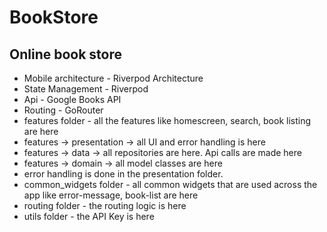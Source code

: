 # BookStore

## Online book store

* Mobile architecture -  Riverpod Architecture
* State Management - Riverpod
* Api - Google Books API
* Routing - GoRouter
* features folder - all the features like homescreen, search, book listing are here
* features -> presentation -> all UI and error handling is here
* features -> data  -> all repositories are here. Api calls are made here
* features -> domain -> all model classes are here
* error handling is done in the presentation folder.
* common_widgets folder - all common widgets that are used across the app like error-message, book-list are here
* routing folder - the routing logic is here
* utils folder - the API Key is here



